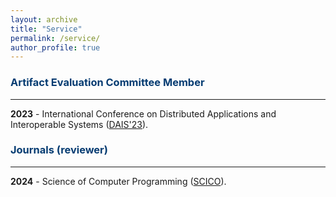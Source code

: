```yaml
---
layout: archive
title: "Service"
permalink: /service/
author_profile: true
---
```



### <span style="color:#063c72">Artifact Evaluation Committee Member</span>
<hr>

**2023** - International Conference on Distributed Applications and Interoperable Systems ([DAIS'23](http://www.discotec.org/2023/dais.html)).


### <span style="color:#063c72">Journals (reviewer)</span>
<hr>

**2024** - Science of Computer Programming ([SCICO](https://www.sciencedirect.com/journal/science-of-computer-programming)).

